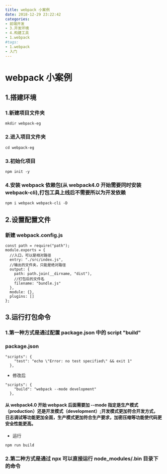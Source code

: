 ```yaml
---
title: webpack 小案例
date: 2018-12-29 23:22:42
categories:
- 前端开发
- 3.开发环境
- 4.构建工具
- 1.webpack
#tags:
- 1.webpack
- 入门
---
```


# webpack 小案例

## 1.搭建环境

### 1.新建项目文件夹

```
mkdir webpack-eg
```

### 2.进入项目文件夹

```
cd webpack-eg
```

### 3.初始化项目

```
npm init -y
```

### 4.安装 webpack 依赖包(从 webpack4.0 开始需要同时安装 webpack-cli),打包工具上线后不需要所以为开发依赖

```
npm i webpack webpack-cli -D
```

## 2.设置配置文件

### 新建 webpack.config.js

```
const path = require("path");
module.exports = {
  //入口，可以是相对路径
  entry: "./src/index.js",
  //输出的文件夹，只能是绝对路径
  output: {
    path: path.join(__dirname, "dist"),
    //打包后的文件名
    filename: "bundle.js"
  },
  module: {},
  plugins: []
};
```

## 3.运行打包命令

### 1.第一种方式是通过配置 package.json 中的 script "build"

### package.json

```
"scripts": {
    "test": "echo \"Error: no test specified\" && exit 1"
  },
```

* 修改后

```
"scripts": {
    "build": "webpack --mode development"
  },
```

#### 从 webpack4.0 开始 webpack 后面需要加 --mode 指定是生产模式（production）还是开发模式（development）;开发模式更加符合开发方式，日志调试等功能更加全面，生产模式更加符合生产要求，加密压缩等功能使代码更安全性能更高。

* 运行

```
npm run build
```

### 2.第二种方式是通过 npx 可以直接运行 node_modules/.bin 目录下的命令
